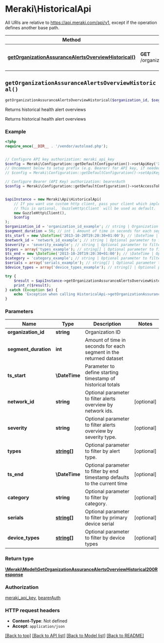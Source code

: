 # Meraki\HistoricalApi

All URIs are relative to https://api.meraki.com/api/v1, except if the operation defines another base path.

| Method | HTTP request | Description |
| ------------- | ------------- | ------------- |
| [**getOrganizationAssuranceAlertsOverviewHistorical()**](HistoricalApi.md#getOrganizationAssuranceAlertsOverviewHistorical) | **GET** /organizations/{organizationId}/assurance/alerts/overview/historical | Returns historical health alert overviews |


## `getOrganizationAssuranceAlertsOverviewHistorical()`

```php
getOrganizationAssuranceAlertsOverviewHistorical($organization_id, $segment_duration, $ts_start, $network_id, $severity, $types, $ts_end, $category, $serials, $device_types): \Meraki\Model\GetOrganizationAssuranceAlertsOverviewHistorical200Response
```

Returns historical health alert overviews

Returns historical health alert overviews

### Example

```php
<?php
require_once(__DIR__ . '/vendor/autoload.php');


// Configure API key authorization: meraki_api_key
$config = Meraki\Configuration::getDefaultConfiguration()->setApiKey('X-Cisco-Meraki-API-Key', 'YOUR_API_KEY');
// Uncomment below to setup prefix (e.g. Bearer) for API key, if needed
// $config = Meraki\Configuration::getDefaultConfiguration()->setApiKeyPrefix('X-Cisco-Meraki-API-Key', 'Bearer');

// Configure Bearer (API Key) authorization: bearerAuth
$config = Meraki\Configuration::getDefaultConfiguration()->setAccessToken('YOUR_ACCESS_TOKEN');


$apiInstance = new Meraki\Api\HistoricalApi(
    // If you want use custom http client, pass your client which implements `GuzzleHttp\ClientInterface`.
    // This is optional, `GuzzleHttp\Client` will be used as default.
    new GuzzleHttp\Client(),
    $config
);
$organization_id = 'organization_id_example'; // string | Organization ID
$segment_duration = 56; // int | Amount of time in seconds for each segment in the returned dataset
$ts_start = new \DateTime('2013-10-20T19:20:30+01:00'); // \DateTime | Parameter to define starting timestamp of historical totals
$network_id = 'network_id_example'; // string | Optional parameter to filter alerts overview by network ids.
$severity = 'severity_example'; // string | Optional parameter to filter alerts overview by severity type.
$types = array('types_example'); // string[] | Optional parameter to filter by alert type.
$ts_end = new \DateTime('2013-10-20T19:20:30+01:00'); // \DateTime | Optional parameter to filter by end timestamp defaults to the current time
$category = 'category_example'; // string | Optional parameter to filter by category.
$serials = array('serials_example'); // string[] | Optional parameter to filter by primary device serial
$device_types = array('device_types_example'); // string[] | Optional parameter to filter by device types

try {
    $result = $apiInstance->getOrganizationAssuranceAlertsOverviewHistorical($organization_id, $segment_duration, $ts_start, $network_id, $severity, $types, $ts_end, $category, $serials, $device_types);
    print_r($result);
} catch (Exception $e) {
    echo 'Exception when calling HistoricalApi->getOrganizationAssuranceAlertsOverviewHistorical: ', $e->getMessage(), PHP_EOL;
}
```

### Parameters

| Name | Type | Description  | Notes |
| ------------- | ------------- | ------------- | ------------- |
| **organization_id** | **string**| Organization ID | |
| **segment_duration** | **int**| Amount of time in seconds for each segment in the returned dataset | |
| **ts_start** | **\DateTime**| Parameter to define starting timestamp of historical totals | |
| **network_id** | **string**| Optional parameter to filter alerts overview by network ids. | [optional] |
| **severity** | **string**| Optional parameter to filter alerts overview by severity type. | [optional] |
| **types** | [**string[]**](../Model/string.md)| Optional parameter to filter by alert type. | [optional] |
| **ts_end** | **\DateTime**| Optional parameter to filter by end timestamp defaults to the current time | [optional] |
| **category** | **string**| Optional parameter to filter by category. | [optional] |
| **serials** | [**string[]**](../Model/string.md)| Optional parameter to filter by primary device serial | [optional] |
| **device_types** | [**string[]**](../Model/string.md)| Optional parameter to filter by device types | [optional] |

### Return type

[**\Meraki\Model\GetOrganizationAssuranceAlertsOverviewHistorical200Response**](../Model/GetOrganizationAssuranceAlertsOverviewHistorical200Response.md)

### Authorization

[meraki_api_key](../../README.md#meraki_api_key), [bearerAuth](../../README.md#bearerAuth)

### HTTP request headers

- **Content-Type**: Not defined
- **Accept**: `application/json`

[[Back to top]](#) [[Back to API list]](../../README.md#endpoints)
[[Back to Model list]](../../README.md#models)
[[Back to README]](../../README.md)
